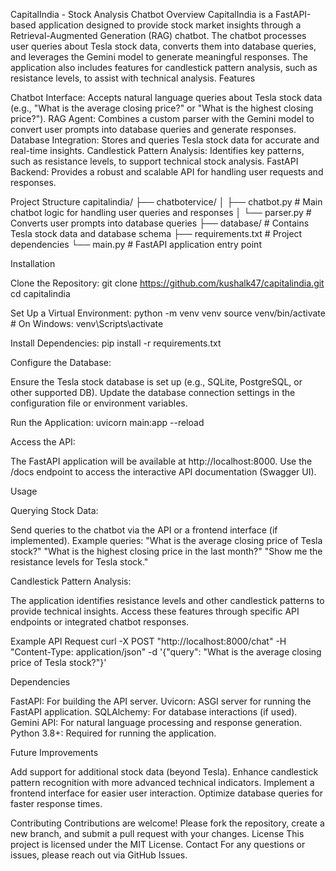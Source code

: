 CapitalIndia - Stock Analysis Chatbot
Overview
CapitalIndia is a FastAPI-based application designed to provide stock market insights through a Retrieval-Augmented Generation (RAG) chatbot. The chatbot processes user queries about Tesla stock data, converts them into database queries, and leverages the Gemini model to generate meaningful responses. The application also includes features for candlestick pattern analysis, such as resistance levels, to assist with technical analysis.
Features

Chatbot Interface: Accepts natural language queries about Tesla stock data (e.g., "What is the average closing price?" or "What is the highest closing price?").
RAG Agent: Combines a custom parser with the Gemini model to convert user prompts into database queries and generate responses.
Database Integration: Stores and queries Tesla stock data for accurate and real-time insights.
Candlestick Pattern Analysis: Identifies key patterns, such as resistance levels, to support technical stock analysis.
FastAPI Backend: Provides a robust and scalable API for handling user requests and responses.

Project Structure
capitalindia/
├── chatbotervice/
│   ├── chatbot.py       # Main chatbot logic for handling user queries and responses
│   └── parser.py        # Converts user prompts into database queries
├── database/            # Contains Tesla stock data and database schema
├── requirements.txt     # Project dependencies
└── main.py              # FastAPI application entry point

Installation

Clone the Repository:
git clone https://github.com/kushalk47/capitalindia.git
cd capitalindia


Set Up a Virtual Environment:
python -m venv venv
source venv/bin/activate  # On Windows: venv\Scripts\activate


Install Dependencies:
pip install -r requirements.txt


Configure the Database:

Ensure the Tesla stock database is set up (e.g., SQLite, PostgreSQL, or other supported DB).
Update the database connection settings in the configuration file or environment variables.


Run the Application:
uvicorn main:app --reload


Access the API:

The FastAPI application will be available at http://localhost:8000.
Use the /docs endpoint to access the interactive API documentation (Swagger UI).



Usage

Querying Stock Data:

Send queries to the chatbot via the API or a frontend interface (if implemented).
Example queries:
"What is the average closing price of Tesla stock?"
"What is the highest closing price in the last month?"
"Show me the resistance levels for Tesla stock."




Candlestick Pattern Analysis:

The application identifies resistance levels and other candlestick patterns to provide technical insights.
Access these features through specific API endpoints or integrated chatbot responses.



Example API Request
curl -X POST "http://localhost:8000/chat" -H "Content-Type: application/json" -d '{"query": "What is the average closing price of Tesla stock?"}'

Dependencies

FastAPI: For building the API server.
Uvicorn: ASGI server for running the FastAPI application.
SQLAlchemy: For database interactions (if used).
Gemini API: For natural language processing and response generation.
Python 3.8+: Required for running the application.

Future Improvements

Add support for additional stock data (beyond Tesla).
Enhance candlestick pattern recognition with more advanced technical indicators.
Implement a frontend interface for easier user interaction.
Optimize database queries for faster response times.

Contributing
Contributions are welcome! Please fork the repository, create a new branch, and submit a pull request with your changes.
License
This project is licensed under the MIT License.
Contact
For any questions or issues, please reach out via GitHub Issues.
